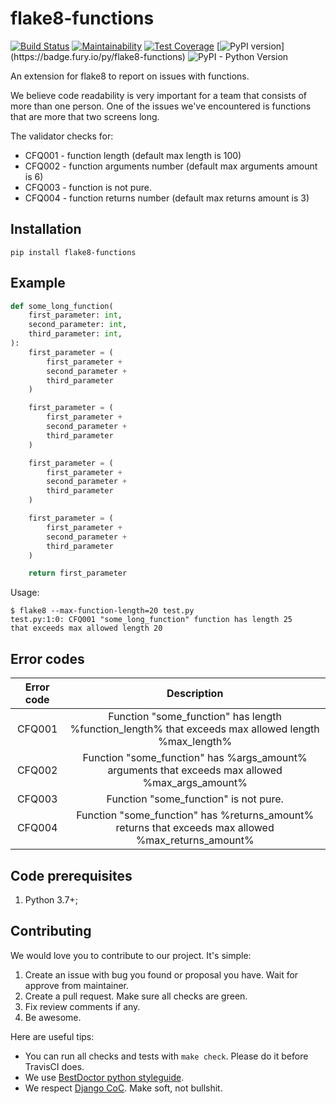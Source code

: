 # flake8-functions

[![Build Status](https://travis-ci.org/best-doctor/flake8-functions.svg?branch=master)](https://travis-ci.org/best-doctor/flake8-functions)
[![Maintainability](https://api.codeclimate.com/v1/badges/4cdbd67833752665ee79/maintainability)](https://codeclimate.com/github/best-doctor/flake8-functions/maintainability)
[![Test Coverage](https://api.codeclimate.com/v1/badges/4cdbd67833752665ee79/test_coverage)](https://codeclimate.com/github/best-doctor/flake8-functions/test_coverage)
[![PyPI version](https://badge.fury.io/py/flake8-functions.svg?)](https://badge.fury.io/py/flake8-functions)
![PyPI - Python Version](https://img.shields.io/pypi/pyversions/flake8-functions)

An extension for flake8 to report on issues with functions.

We believe code readability is very important for a team that consists of
more than one person. One of the issues we've encountered is functions
that are more that two screens long.

The validator checks for:

* CFQ001 - function length (default max length is 100)
* CFQ002 - function arguments number (default max arguments amount is 6)
* CFQ003 - function is not pure.
* CFQ004 - function returns number (default max returns amount is 3)

## Installation

```terminal
pip install flake8-functions
```

## Example

```python
def some_long_function(
    first_parameter: int,
    second_parameter: int,
    third_parameter: int,
):
    first_parameter = (
        first_parameter +
        second_parameter +
        third_parameter
    )

    first_parameter = (
        first_parameter +
        second_parameter +
        third_parameter
    )

    first_parameter = (
        first_parameter +
        second_parameter +
        third_parameter
    )

    first_parameter = (
        first_parameter +
        second_parameter +
        third_parameter
    )

    return first_parameter
```

Usage:

```terminal
$ flake8 --max-function-length=20 test.py
test.py:1:0: CFQ001 "some_long_function" function has length 25
that exceeds max allowed length 20
```

## Error codes

| Error code |                     Description                                                                    |
|:----------:|:--------------------------------------------------------------------------------------------------:|
|   CFQ001   | Function "some_function" has length %function_length% that exceeds max allowed length %max_length% |
|   CFQ002   | Function "some_function" has %args_amount% arguments that exceeds max allowed %max_args_amount%    |
|   CFQ003   | Function "some_function" is not pure.                                                              |
|   CFQ004   | Function "some_function" has %returns_amount% returns that exceeds max allowed %max_returns_amount%|

## Code prerequisites

1. Python 3.7+;

## Contributing

We would love you to contribute to our project. It's simple:

1. Create an issue with bug you found or proposal you have.
   Wait for approve from maintainer.
1. Create a pull request. Make sure all checks are green.
1. Fix review comments if any.
1. Be awesome.

Here are useful tips:

* You can run all checks and tests with `make check`.
  Please do it before TravisCI does.
* We use [BestDoctor python styleguide](https://github.com/best-doctor/guides/blob/master/guides/en/python_styleguide.md).
* We respect [Django CoC](https://www.djangoproject.com/conduct/).
  Make soft, not bullshit.
